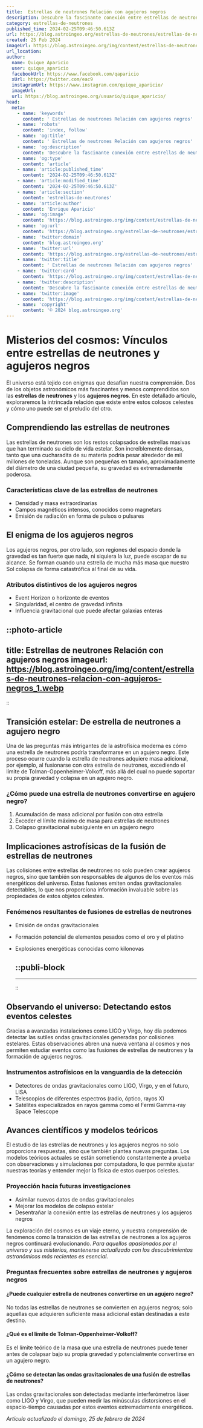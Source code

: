 ```yaml
---
title:  Estrellas de neutrones Relación con agujeros negros
description: Descubre la fascinante conexión entre estrellas de neutrones y agujeros negros, y su impacto en el universo. Ciencia astronómica al detalle.
category: estrellas-de-neutrones
published_time: 2024-02-25T09:46:50.613Z
url: https://blog.astroingeo.org/estrellas-de-neutrones/estrellas-de-neutrones-relacion-con-agujeros-negros
created: 25 Feb 2024
imageUrl: https://blog.astroingeo.org/img/content/estrellas-de-neutrones-relacion-con-agujeros-negros_1.webp
url_location:
author:
  name: Quique Aparicio
  user: quique_aparicio
  facebookUrl: https://www.facebook.com/qaparicio
  xUrl: https://twitter.com/eac9
  instagramUrl: https://www.instagram.com/quique_aparicio/
  imageUrl: 
  url: https://blog.astroingeo.org/usuario/quique_aparicio/
head:
  meta:
    - name: 'keywords'
      content: ' Estrellas de neutrones Relación con agujeros negros'
    - name: 'robots'
      content: 'index, follow'
    - name: 'og:title'
      content: ' Estrellas de neutrones Relación con agujeros negros'
    - name: 'og:description'
      content: 'Descubre la fascinante conexión entre estrellas de neutrones y agujeros negros, y su impacto en el universo. Ciencia astronómica al detalle.'
    - name: 'og:type'
      content: 'article'
    - name: 'article:published_time'
      content: '2024-02-25T09:46:50.613Z'
    - name: 'article:modified_time'
      content: '2024-02-25T09:46:50.613Z'
    - name: 'article:section'
      content: 'estrellas-de-neutrones'
    - name: 'article:author'
      content: 'Enrique Aparicio'
    - name: 'og:image'
      content: 'https://blog.astroingeo.org/img/content/estrellas-de-neutrones-relacion-con-agujeros-negros_1.webp'
    - name: 'og:url'
      content: 'https://blog.astroingeo.org/estrellas-de-neutrones/estrellas-de-neutrones-relacion-con-agujeros-negros'
    - name: 'twitter:domain'
      content: 'blog.astroingeo.org'
    - name: 'twitter:url'
      content: 'https://blog.astroingeo.org/estrellas-de-neutrones/estrellas-de-neutrones-relacion-con-agujeros-negros'
    - name: 'twitter:title'
      content: ' Estrellas de neutrones Relación con agujeros negros'
    - name: 'twitter:card'
      content: 'https://blog.astroingeo.org/img/content/estrellas-de-neutrones-relacion-con-agujeros-negros_1.webp'
    - name: 'twitter:description'
      content: 'Descubre la fascinante conexión entre estrellas de neutrones y agujeros negros, y su impacto en el universo. Ciencia astronómica al detalle.'
    - name: 'twitter:image'
      content: 'https://blog.astroingeo.org/img/content/estrellas-de-neutrones-relacion-con-agujeros-negros_1.webp'
    - name: 'copyright'
      content: '© 2024 blog.astroingeo.org'
---
```

# Misterios del cosmos: Vínculos entre estrellas de neutrones y agujeros negros

El universo está tejido con enigmas que desafían nuestra comprensión. Dos de los objetos astronómicos más fascinantes y menos comprendidos son las **estrellas de neutrones** y los **agujeros negros**. En este detallado artículo, exploraremos la intrincada relación que existe entre estos colosos celestes y cómo uno puede ser el preludio del otro.

## Comprendiendo las estrellas de neutrones

Las estrellas de neutrones son los restos colapsados de estrellas masivas que han terminado su ciclo de vida estelar. Son increíblemente densas, tanto que una cucharadita de su materia podría pesar alrededor de mil millones de toneladas. Aunque son pequeñas en tamaño, aproximadamente del diámetro de una ciudad pequeña, su gravedad es extremadamente poderosa.
  
### Características clave de las estrellas de neutrones

- Densidad y masa extraordinarias
- Campos magnéticos intensos, conocidos como magnetars
- Emisión de radiación en forma de pulsos o pulsares

## El enigma de los agujeros negros

Los agujeros negros, por otro lado, son regiones del espacio donde la gravedad es tan fuerte que nada, ni siquiera la luz, puede escapar de su alcance. Se forman cuando una estrella de mucha más masa que nuestro Sol colapsa de forma catastrófica al final de su vida.

### Atributos distintivos de los agujeros negros

- Event Horizon o horizonte de eventos
- Singularidad, el centro de gravedad infinita
- Influencia gravitacional que puede afectar galaxias enteras


::photo-article
---
title:  Estrellas de neutrones Relación con agujeros negros
imageurl: https://blog.astroingeo.org/img/content/estrellas-de-neutrones-relacion-con-agujeros-negros_1.webp
---
::


## Transición estelar: De estrella de neutrones a agujero negro

Una de las preguntas más intrigantes de la astrofísica moderna es cómo una estrella de neutrones podría transformarse en un agujero negro. Este proceso ocurre cuando la estrella de neutrones adquiere masa adicional, por ejemplo, al fusionarse con otra estrella de neutrones, excediendo el límite de Tolman-Oppenheimer-Volkoff, más allá del cual no puede soportar su propia gravedad y colapsa en un agujero negro.

### ¿Cómo puede una estrella de neutrones convertirse en agujero negro?

1. Acumulación de masa adicional por fusión con otra estrella
2. Exceder el límite máximo de masa para estrellas de neutrones
3. Colapso gravitacional subsiguiente en un agujero negro

## Implicaciones astrofísicas de la fusión de estrellas de neutrones

Las colisiones entre estrellas de neutrones no solo pueden crear agujeros negros, sino que también son responsables de algunos de los eventos más energéticos del universo. Estas fusiones emiten ondas gravitacionales detectables, lo que nos proporciona información invaluable sobre las propiedades de estos objetos celestes.

### Fenómenos resultantes de fusiones de estrellas de neutrones

- Emisión de ondas gravitacionales
- Formación potencial de elementos pesados como el oro y el platino
- Explosiones energéticas conocidas como kilonovas


  ::publi-block
  ---
  ---
  ::
  
  
## Observando el universo: Detectando estos eventos celestes

Gracias a avanzadas instalaciones como LIGO y Virgo, hoy día podemos detectar las sutiles ondas gravitacionales generadas por colisiones estelares. Estas observaciones abren una nueva ventana al cosmos y nos permiten estudiar eventos como las fusiones de estrellas de neutrones y la formación de agujeros negros.

### Instrumentos astrofísicos en la vanguardia de la detección

- Detectores de ondas gravitacionales como LIGO, Virgo, y en el futuro, LISA
- Telescopios de diferentes espectros (radio, óptico, rayos X)
- Satélites especializados en rayos gamma como el Fermi Gamma-ray Space Telescope

## Avances científicos y modelos teóricos

El estudio de las estrellas de neutrones y los agujeros negros no solo proporciona respuestas, sino que también plantea nuevas preguntas. Los modelos teóricos actuales se están sometiendo constantemente a prueba con observaciones y simulaciones por computadora, lo que permite ajustar nuestras teorías y entender mejor la física de estos cuerpos celestes.

### Proyección hacia futuras investigaciones

- Asimilar nuevos datos de ondas gravitacionales
- Mejorar los modelos de colapso estelar
- Desentrañar la conexión entre las estrellas de neutrones y los agujeros negros

La exploración del cosmos es un viaje eterno, y nuestra comprensión de fenómenos como la transición de las estrellas de neutrones a los agujeros negros continuará evolucionando. *Para aquellos apasionados por el universo y sus misterios, mantenerse actualizado con los descubrimientos astronómicos más recientes es esencial.*

### Preguntas frecuentes sobre estrellas de neutrones y agujeros negros

#### ¿Puede cualquier estrella de neutrones convertirse en un agujero negro?

No todas las estrellas de neutrones se convierten en agujeros negros; solo aquellas que adquieren suficiente masa adicional están destinadas a este destino.

#### ¿Qué es el límite de Tolman-Oppenheimer-Volkoff?

Es el límite teórico de la masa que una estrella de neutrones puede tener antes de colapsar bajo su propia gravedad y potencialmente convertirse en un agujero negro.

#### ¿Cómo se detectan las ondas gravitacionales de una fusión de estrellas de neutrones?

Las ondas gravitacionales son detectadas mediante interferómetros láser como LIGO y Virgo, que pueden medir las minúsculas distorsiones en el espacio-tiempo causadas por estos eventos extremadamente energéticos.

_Artículo actualizado el domingo, 25 de febrero de 2024_